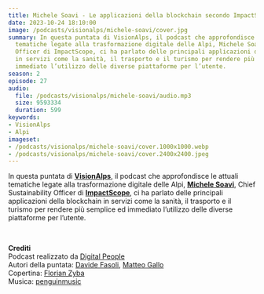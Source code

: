 ```yaml
---
title: Michele Soavi - Le applicazioni della blockchain secondo ImpactScope @Sondrio
date: 2023-10-24 18:10:00
image: /podcasts/visionalps/michele-soavi/cover.jpg
summary: In questa puntata di VisionAlps, il podcast che approfondisce le attuali
  tematiche legate alla trasformazione digitale delle Alpi, Michele Soavi, Chief Sustainability
  Officer di ImpactScope, ci ha parlato delle principali applicazioni della blockchain
  in servizi come la sanità, il trasporto e il turismo per rendere più semplice ed
  immediato l’utilizzo delle diverse piattaforme per l’utente.
season: 2
episode: 27
audio:
  file: /podcasts/visionalps/michele-soavi/audio.mp3
  size: 9593334
  duration: 599
keywords:
- VisionAlps
- Alpi
imageset:
- /podcasts/visionalps/michele-soavi/cover.1000x1000.webp
- /podcasts/visionalps/michele-soavi/cover.2400x2400.jpeg
---
```


In questa puntata di **[VisionAlps](https://www.visionalps.com/)**, il podcast che approfondisce le attuali tematiche legate alla trasformazione digitale delle Alpi, **[Michele Soavi](https://www.linkedin.com/in/michelesoavi?originalSubdomain=ch)**, Chief Sustainability Officer di **[ImpactScope](https://impactscope.com/)**, ci ha parlato delle principali applicazioni della blockchain in servizi come la sanità, il trasporto e il turismo per rendere più semplice ed immediato l’utilizzo delle diverse piattaforme per l’utente.

<br>

**Crediti**<br>
Podcast realizzato da [Digital People](https://w3id.org/digitalpeople)<br>
Autori della puntata: [Davide Fasoli](https://www.linkedin.com/in/davide-fasoli-2b3246179/), [Matteo Gallo](https://www.linkedin.com/in/matteo-gallo-4a5ab31a8/)<br>
Copertina: [Florian Zyba](https://www.linkedin.com/in/florian-zyba/)<br>
Musica: [penguinmusic](https://pixabay.com/users/penguinmusic-24940186/)